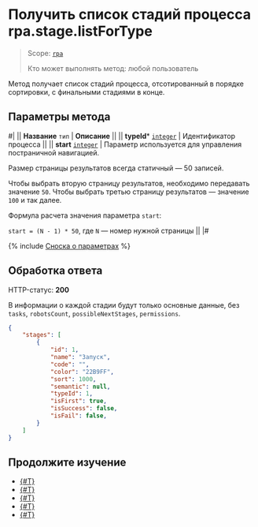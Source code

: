 # Получить список стадий процесса rpa.stage.listForType

> Scope: [`rpa`](../../../scopes/permissions.md)
>
> Кто может выполнять метод: любой пользователь

Метод получает список стадий процесса, отсотированный в порядке сортировки, с финальными стадиями в конце.

## Параметры метода

#|
|| **Название**
`тип` | **Описание** ||
|| **typeId***
[`integer`](../../../data-types.md) | Идентификатор процесса ||
|| **start**
[`integer`](../../../data-types.md) |  Параметр используется для управления постраничной навигацией.

Размер страницы результатов всегда статичный — 50 записей.

Чтобы выбрать вторую страницу результатов, необходимо передавать значение `50`. Чтобы выбрать третью страницу результатов — значение `100` и так далее.

Формула расчета значения параметра `start`:

`start = (N - 1) * 50`, где `N` — номер нужной страницы  ||
|#

{% include [Сноска о параметрах](../../../../_includes/required.md) %}

## Обработка ответа

HTTP-статус: **200**

В информации о каждой стадии будут только основные данные, без `tasks`, `robotsCount`, `possibleNextStages`, `permissions`.

```json
{
    "stages": [
        {
            "id": 1,
            "name": "Запуск",
            "code": "",
            "color": "22B9FF",
            "sort": 1000,
            "semantic": null,
            "typeId": 1,
            "isFirst": true,
            "isSuccess": false,
            "isFail": false,
        }
    ]
}
```

## Продолжите изучение 

- [{#T}](./index.md)
- [{#T}](./rpa-stage-add.md)
- [{#T}](./rpa-stage-update.md)
- [{#T}](./rpa-stage-get.md)
- [{#T}](./rpa-stage-delete.md)